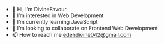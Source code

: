 - 👋 Hi, I’m DivineFavour
- 👀 I’m interested in Web Development
- 🌱 I’m currently learning JavaScript
- 💞️ I’m looking to collaborate on Frontend Web Development
- 📫 How to reach me edehdivine042@gmail.com

<!---
nmasi322/nmasi322 is a ✨ special ✨ repository because its `README.md` (this file) appears on your GitHub profile.
You can click the Preview link to take a look at your changes.
--->

